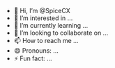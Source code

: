 - 👋 Hi, I’m @SpiceCX
- 👀 I’m interested in ...
- 🌱 I’m currently learning ...
- 💞️ I’m looking to collaborate on ...
- 📫 How to reach me ...
- 😄 Pronouns: ...
- ⚡ Fun fact: ...

<!---
SpiceCX/SpiceCX is a ✨ special ✨ repository because its `README.md` (this file) appears on your GitHub profile.
You can click the Preview link to take a look at your changes.
--->
